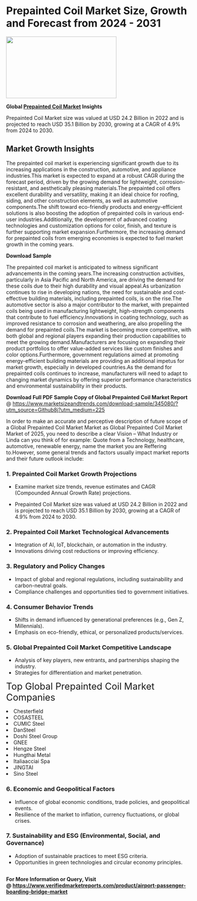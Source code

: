 <H1>Prepainted Coil Market Size, Growth and Forecast from 2024 - 2031</H1><img class="aligncenter size-medium wp-image-584254" src="https://thirdeyenews.in/wp-content/uploads/2024/09/Global-Market-Research-300x168.jpeg" alt="" width="300" height="168" /><p><strong>Global&nbsp;<a href="https://www.marketsizeandtrends.com/download-sample/345080/?utm_source=Github8j?utm_medium=225">Prepainted Coil Market</a> Insights</strong></p><p>Prepainted Coil Market size was valued at USD 24.2 Billion in 2022 and is projected to reach USD 35.1 Billion by 2030, growing at a CAGR of 4.9% from 2024 to 2030.</p><p><h2>Market Growth Insights</h2> <p>The prepainted coil market is experiencing significant growth due to its increasing applications in the construction, automotive, and appliance industries.This market is expected to expand at a robust CAGR during the forecast period, driven by the growing demand for lightweight, corrosion-resistant, and aesthetically pleasing materials.The prepainted coil offers excellent durability and versatility, making it an ideal choice for roofing, siding, and other construction elements, as well as automotive components.The shift toward eco-friendly products and energy-efficient solutions is also boosting the adoption of prepainted coils in various end-user industries.Additionally, the development of advanced coating technologies and customization options for color, finish, and texture is further supporting market expansion.Furthermore, the increasing demand for prepainted coils from emerging economies is expected to fuel market growth in the coming years.</p> <p><strong>Download Sample</strong></p> <p>The prepainted coil market is anticipated to witness significant advancements in the coming years.The increasing construction activities, particularly in Asia Pacific and North America, are driving the demand for these coils due to their high durability and visual appeal.As urbanization continues to rise in developing nations, the need for sustainable and cost-effective building materials, including prepainted coils, is on the rise.The automotive sector is also a major contributor to the market, with prepainted coils being used in manufacturing lightweight, high-strength components that contribute to fuel efficiency.Innovations in coating technology, such as improved resistance to corrosion and weathering, are also propelling the demand for prepainted coils.The market is becoming more competitive, with both global and regional players expanding their production capabilities to meet the growing demand.Manufacturers are focusing on expanding their product portfolios to offer value-added services like custom finishes and color options.Furthermore, government regulations aimed at promoting energy-efficient building materials are providing an additional impetus for market growth, especially in developed countries.As the demand for prepainted coils continues to increase, manufacturers will need to adapt to changing market dynamics by offering superior performance characteristics and environmental sustainability in their products.</p> <p><span class=""><strong>Download Full PDF Sample Copy of Global Prepainted Coil Market Report</strong> @ <a href="https://www.marketsizeandtrends.com/download-sample/345080/?utm_source=Github8j?utm_medium=225" target="_blank">https://www.marketsizeandtrends.com/download-sample/345080/?utm_source=Github8j?utm_medium=225</a></span></p><p>In order to make an accurate and perceptive description of future scope of a Global&nbsp;Prepainted Coil Market Market as Global&nbsp;Prepainted Coil Market Market of 2025, you need to describe a clear Vision &ndash; What Industry or Linda can you think of for example: Quote from a Technology, healthcare, automotive, renewable energy, name the market you are Reffering to.However, some general trends and factors usually impact market reports and their future outlook include:</p><h3>1.&nbsp;<strong>Prepainted Coil Market Growth Projections</strong></h3><ul><li>Examine market size trends, revenue estimates and CAGR (Compounded Annual Growth Rate) projections.</li><li><p>Prepainted Coil Market size was valued at USD 24.2 Billion in 2022 and is projected to reach USD 35.1 Billion by 2030, growing at a CAGR of 4.9% from 2024 to 2030.</p></li></ul><h3>2.&nbsp;<strong>Prepainted Coil Market Technological Advancements</strong></h3><ul><li>Integration of AI, IoT, blockchain, or automation in the industry.</li><li>Innovations driving cost reductions or improving efficiency.</li></ul><h3>3.&nbsp;<strong>Regulatory and Policy Changes</strong></h3><ul><li>Impact of global and regional regulations, including sustainability and carbon-neutral goals.</li><li>Compliance challenges and opportunities tied to government initiatives.</li></ul><h3>4.&nbsp;<strong>Consumer Behavior Trends</strong></h3><ul><li>Shifts in demand influenced by generational preferences (e.g., Gen Z, Millennials).</li><li>Emphasis on eco-friendly, ethical, or personalized products/services.</li></ul><h3>5.&nbsp;<strong>Global Prepainted Coil Market Competitive Landscape</strong></h3><ul><li>Analysis of key players, new entrants, and partnerships shaping the industry.</li><li>Strategies for differentiation and market penetration.</li></ul><p data-pm-slice="1 1 []"><span style="color: inherit; font-family: inherit; font-size: 25px;">Top Global Prepainted Coil Market Companies</span></p><div class="" data-test-id=""><p><li>Chesterfield</li><li> COSASTEEL</li><li> CUMIC Steel</li><li> DanSteel</li><li> Doshi Steel Group</li><li> GNEE</li><li> Hengze Steel</li><li> Hungthai Metal</li><li> Italiaacciai Spa</li><li> JINGTAI</li><li> Sino Steel</li></p></div><h3>6.&nbsp;<strong>Economic and Geopolitical Factors</strong></h3><ul><li>Influence of global economic conditions, trade policies, and geopolitical events.</li><li>Resilience of the market to inflation, currency fluctuations, or global crises.</li></ul><h3>7.&nbsp;<strong>Sustainability and ESG (Environmental, Social, and Governance)</strong></h3><ul><li>Adoption of sustainable practices to meet ESG criteria.</li><li>Opportunities in green technologies and circular economy principles.</li></ul><h2><strong style="font-size: 14px;">For More Information or Query, Visit @&nbsp;</strong><a style="background-color: #ffffff; font-size: 14px;" href="https://www.marketsizeandtrends.com/report/prepainted-coil-market/" target="_blank">https://www.verifiedmarketreports.com/product/airport-passenger-boarding-bridge-market</a></h2>